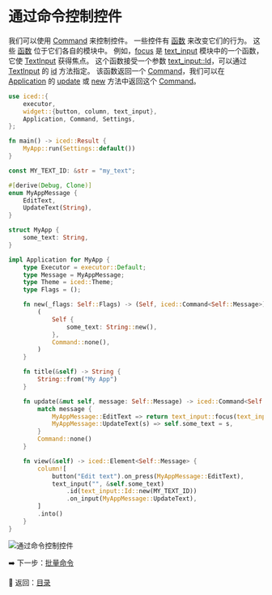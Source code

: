
# 通过命令控制控件

我们可以使用 [Command](https://docs.rs/iced/0.12.1/iced/struct.Command.html) 来控制控件。
一些控件有 [函数](https://doc.rust-lang.org/stable/book/ch03-03-how-functions-work.html) 来改变它们的行为。
这些 [函数](https://doc.rust-lang.org/stable/book/ch03-03-how-functions-work.html) 位于它们各自的模块中。
例如，[focus](https://docs.rs/iced/0.12.1/iced/widget/text_input/fn.focus.html) 是 [text_input](https://docs.rs/iced/0.12.1/iced/widget/text_input/index.html) 模块中的一个函数，它使 [TextInput](https://docs.rs/iced/0.12.1/iced/widget/text_input/struct.TextInput.html) 获得焦点。
这个函数接受一个参数 [text_input::Id](https://docs.rs/iced/0.12.1/iced/widget/text_input/struct.Id.html)，可以通过 [TextInput](https://docs.rs/iced/0.12.1/iced/widget/text_input/struct.TextInput.html) 的 [id](https://docs.rs/iced/0.12.1/iced/widget/text_input/struct.TextInput.html#method.id) 方法指定。
该函数返回一个 [Command](https://docs.rs/iced/0.12.1/iced/struct.Command.html)，我们可以在 [Application](https://docs.rs/iced/0.12.1/iced/application/trait.Application.html) 的 [update](https://docs.rs/iced/0.12.1/iced.rs/iced/application/trait.Application.html#tymethod.update) 或 [new](https://docs.rs/iced/0.12.1/iced/application/trait.Application.html#tymethod.new) 方法中返回这个 [Command](https://docs.rs/iced/0.12.1/iced/struct.Command.html)。

```rust
use iced::{
    executor,
    widget::{button, column, text_input},
    Application, Command, Settings,
};

fn main() -> iced::Result {
    MyApp::run(Settings::default())
}

const MY_TEXT_ID: &str = "my_text";

#[derive(Debug, Clone)]
enum MyAppMessage {
    EditText,
    UpdateText(String),
}

struct MyApp {
    some_text: String,
}

impl Application for MyApp {
    type Executor = executor::Default;
    type Message = MyAppMessage;
    type Theme = iced::Theme;
    type Flags = ();

    fn new(_flags: Self::Flags) -> (Self, iced::Command<Self::Message>) {
        (
            Self {
                some_text: String::new(),
            },
            Command::none(),
        )
    }

    fn title(&self) -> String {
        String::from("My App")
    }

    fn update(&mut self, message: Self::Message) -> iced::Command<Self::Message> {
        match message {
            MyAppMessage::EditText => return text_input::focus(text_input::Id::new(MY_TEXT_ID)),
            MyAppMessage::UpdateText(s) => self.some_text = s,
        }
        Command::none()
    }

    fn view(&self) -> iced::Element<Self::Message> {
        column![
            button("Edit text").on_press(MyAppMessage::EditText),
            text_input("", &self.some_text)
                .id(text_input::Id::new(MY_TEXT_ID))
                .on_input(MyAppMessage::UpdateText),
        ]
        .into()
    }
}
```

![通过命令控制控件](./pic/controlling_widgets_by_commands.png)

:arrow_right: 下一步：[批量命令](./batch_commands.md)

:blue_book: 返回：[目录](./../README.md)

